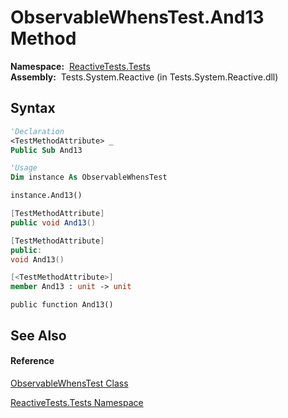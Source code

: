 # ObservableWhensTest.And13 Method

**Namespace:**  [ReactiveTests.Tests](ReactiveTests.Tests\ReactiveTests.Tests.md)  
**Assembly:**  Tests.System.Reactive (in Tests.System.Reactive.dll)

## Syntax

```vb
'Declaration
<TestMethodAttribute> _
Public Sub And13
```

```vb
'Usage
Dim instance As ObservableWhensTest

instance.And13()
```

```csharp
[TestMethodAttribute]
public void And13()
```

```c++
[TestMethodAttribute]
public:
void And13()
```

```fsharp
[<TestMethodAttribute>]
member And13 : unit -> unit 
```

```jscript
public function And13()
```

## See Also

#### Reference

[ObservableWhensTest Class](ObservableWhensTest\ObservableWhensTest.md)

[ReactiveTests.Tests Namespace](ReactiveTests.Tests\ReactiveTests.Tests.md)





